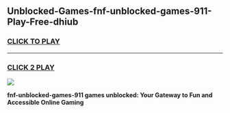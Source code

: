 
## Unblocked-Games-fnf-unblocked-games-911-Play-Free-dhiub
<h3>
<a href="https://premium76.site?title=fnf-unblocked-games-911&ref=20A">CLICK TO PLAY</a></h3>
<hr>

<h3>
<a href="https://premium76.site?title=fnf-unblocked-games-911&ref=20A">CLICK 2 PLAY</a>
  
</h3>

<a href="https://premium76.site?title=fnf-unblocked-games-911&ref=20A"><img src="https://clearcache.store/games.png"></a>


**fnf-unblocked-games-911 games unblocked: Your Gateway to Fun and Accessible Online Gaming**
